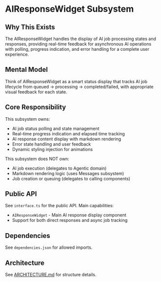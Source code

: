 # AIResponseWidget Subsystem

## Why This Exists
The AIResponseWidget handles the display of AI job processing states and responses, providing real-time feedback for asynchronous AI operations with polling, progress indication, and error handling for a complete user experience.

## Mental Model
Think of AIResponseWidget as a smart status display that tracks AI job lifecycle from queued → processing → completed/failed, with appropriate visual feedback for each state.

## Core Responsibility
This subsystem owns:
- AI job status polling and state management
- Real-time progress indication and elapsed time tracking
- AI response content display with markdown rendering
- Error state handling and user feedback
- Dynamic styling injection for animations

This subsystem does NOT own:
- AI job execution (delegates to Agentic domain)
- Markdown rendering logic (uses Messages subsystem)
- Job creation or queuing (delegates to calling components)

## Public API
See `interface.ts` for the public API. Main capabilities:
- `AIResponseWidget` - Main AI response display component
- Support for both direct responses and async job tracking

## Dependencies
See `dependencies.json` for allowed imports.

## Architecture
See [ARCHITECTURE.md](./ARCHITECTURE.md) for structure details.
